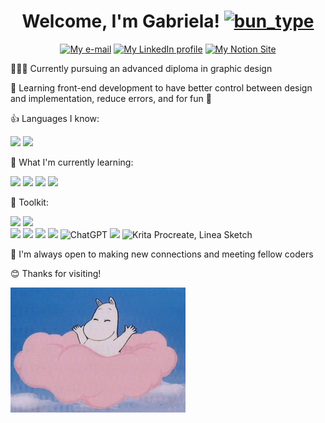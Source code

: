 <h1 align="center">Welcome, I'm Gabriela!  <a href="https://emoji.gg/emoji/8158-bun-type"><img src="https://cdn3.emoji.gg/emojis/8158-bun-type.gif" width="54px" height="54px" alt="bun_type"></a></h1>

<p align="center">
<a href="mailto:palomog5@gmail.com">
    <img
      src="https://custom-icon-badges.demolab.com/badge/e%E2%80%93mail-0078D4.svg?logo=maildotru&logoColor=white&style=for-the-badge"
      alt="My e-mail"/></a>
      
<a href="https://www.linkedin.com/in/gabrielapalomo/">
    <img
      src="https://custom-icon-badges.demolab.com/badge/LinkedIn-288AB8.svg?logo=linkedin&logoColor=white&style=for-the-badge"
      alt="My LinkedIn profile"/></a>

<a href="https://leaf-wholesaler-eb0.notion.site/Hi-I-m-Gabriela-Palomo-1474cc85f2e780cf8a68c8dd5b2b114d/">
    <img
        src="https://img.shields.io/badge/Website-CC6699?style=for-the-badge&logo=notion&logoColor=white" 
        alt="My Notion Site"/></a>

👩🏻‍🎓 Currently pursuing an advanced diploma in graphic design

🌱 Learning front-end development to have better control between design and implementation, reduce errors, and for fun 🤠
     
👍 Languages I know:   

![](https://img.shields.io/badge/HTML5-E34F26.svg?style=for-the-badge&logo=HTML5&logoColor=white)
![](https://img.shields.io/badge/CSS3-1572B6?style=for-the-badge&logo=css3&logoColor=white)

🔎 What I'm currently learning:

![](https://img.shields.io/badge/Figma-F24E1E.svg?style=for-the-badge&logo=Figma&logoColor=white)
![](https://img.shields.io/badge/Adobe%20XD-FF61F6.svg?style=for-the-badge&logo=Adobe-XD&logoColor=white)
![](https://img.shields.io/badge/React-61DAFB.svg?style=for-the-badge&logo=React&logoColor=black)
![](https://img.shields.io/badge/JavaScript-F7DF1E.svg?style=for-the-badge&logo=JavaScript&logoColor=black)
     
          
🔧 Toolkit:
          
![](https://img.shields.io/badge/GIT-E44C30?style=for-the-badge&logo=git&logoColor=white) 
![](https://img.shields.io/badge/sublime_text-%23575757.svg?&style=for-the-badge&logo=sublime-text&logoColor=important)          
![](https://img.shields.io/badge/VSCode-0078D4?style=for-the-badge&logo=visual%20studio%20code&logoColor=white)
![](https://img.shields.io/badge/Codesandbox-000000?style=for-the-badge&logo=CodeSandbox&logoColor=white)
![](https://img.shields.io/badge/Webflow-146EF5.svg?style=for-the-badge&logo=Webflow&logoColor=white)
![](https://img.shields.io/badge/Notion-000000.svg?style=for-the-badge&logo=Notion&logoColor=white)
![ChatGPT](https://img.shields.io/badge/chatGPT-74aa9c?style=for-the-badge&logo=openai&logoColor=white)
![](https://img.shields.io/badge/Canva-00C4CC.svg?style=for-the-badge&logo=Canva&logoColor=white)
![Krita](https://img.shields.io/badge/Krita-203759?style=for-the-badge&logo=krita&logoColor=EEF37B)
Procreate, 
Linea Sketch


🌷 I'm always open to making new connections and meeting fellow coders 

😊 Thanks for visiting! 

<img align="center" height="200px" width="280px" alt="GIF" src="/wavehello.gif" alt="wavehello" />

<!--
**gabrielapal/gabrielapal** is a ✨ _special_ ✨ repository because its `README.md` (this file) appears on your GitHub profile.

Here are some ideas to get you started:

- 🔭 I’m currently working on ...
- 🌱 I’m currently learning ...
- 👯 I’m looking to collaborate on ...
- 🤔 I’m looking for help with ...
- 💬 Ask me about ...
- 📫 How to reach me: ...
- 😄 Pronouns: ...
- ⚡ Fun fact: ...
-->
